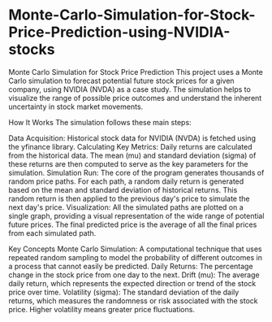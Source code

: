 # Monte-Carlo-Simulation-for-Stock-Price-Prediction-using-NVIDIA-stocks
Monte Carlo Simulation for Stock Price Prediction
This project uses a Monte Carlo simulation to forecast potential future stock prices for a given company, using NVIDIA (NVDA) as a case study.
The simulation helps to visualize the range of possible price outcomes and understand the inherent uncertainty in stock market movements.

How It Works
The simulation follows these main steps:

Data Acquisition: Historical stock data for NVIDIA (NVDA) is fetched using the yfinance library.
Calculating Key Metrics: Daily returns are calculated from the historical data. The mean (mu) and standard deviation (sigma) of these returns are then computed to serve as the key parameters for the simulation.
Simulation Run: The core of the program generates thousands of random price paths. For each path, a random daily return is generated based on the mean and standard deviation of historical returns. 
This random return is then applied to the previous day's price to simulate the next day's price.
Visualization: All the simulated paths are plotted on a single graph, providing a visual representation of the wide range of potential future prices. 
The final predicted price is the average of all the final prices from each simulated path.

Key Concepts
Monte Carlo Simulation: A computational technique that uses repeated random sampling to model the probability of different outcomes in a process that cannot easily be predicted.
Daily Returns: The percentage change in the stock price from one day to the next.
Drift (mu): The average daily return, which represents the expected direction or trend of the stock price over time.
Volatility (sigma): The standard deviation of the daily returns, which measures the randomness or risk associated with the stock price. Higher volatility means greater price fluctuations.
